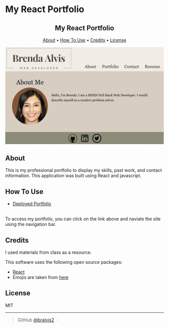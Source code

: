 # My React Portfolio

<h2 align="center"> My React Portfolio</h2>

<p align="center">
  <a href="#About">About</a> •
  <a href="#how-to-use">How To Use</a> •
  <a href="#credits">Credits</a> •
  <a href="#license">License</a>
</p>

![My Portfolio](./docs/portfolio.png)

## About

This is my professional portfolio to display my skills, past work, and contact information. This application was built using React and javascript. 

## How To Use

- [Deployed Portfolio](https://reactjs.org/)
<br>
To access my portfolio, you can click on the link above and naviate the site using the navigation bar. 


## Credits

I used materials from class as a resource.

This software uses the following open source packages:


- [React](https://reactjs.org/)
- Emojis are taken from [here](https://github.com/arvida/emoji-cheat-sheet.com) 

## License

MIT

---

> GitHub [@bralvis2](https://github.com/bralvis2) &nbsp;&middot;&nbsp;



